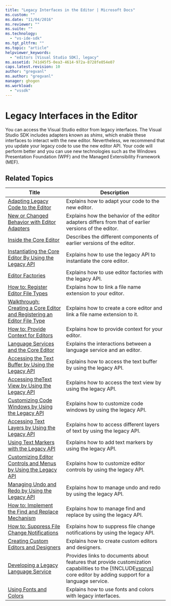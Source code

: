 ```yaml
---
title: "Legacy Interfaces in the Editor | Microsoft Docs"
ms.custom: ""
ms.date: "11/04/2016"
ms.reviewer: ""
ms.suite: ""
ms.technology: 
  - "vs-ide-sdk"
ms.tgt_pltfrm: ""
ms.topic: "article"
helpviewer_keywords: 
  - "editors [Visual Studio SDK], legacy"
ms.assetid: 741d45f5-0ea3-4614-972a-8728fe054e07
caps.latest.revision: 10
author: "gregvanl"
ms.author: "gregvanl"
manager: ghogen
ms.workload: 
  - "vssdk"
---
```

# Legacy Interfaces in the Editor
You can access the Visual Studio editor from legacy interfaces. The Visual Studio SDK includes adapters known as *shims*, which enable these interfaces to interact with the new editor. Nevertheless, we recommend that you update your legacy code to use the new editor API. Your code will perform better and you can use new technologies such as the Windows Presentation Foundation (WPF) and the Managed Extensibility Framework (MEF).  
  
## Related Topics  
  
|Title|Description|  
|-----------|-----------------|  
|[Adapting Legacy Code to the Editor](../extensibility/adapting-legacy-code-to-the-editor.md)|Explains how to adapt your code to the new editor.|  
|[New or Changed Behavior with Editor Adapters](../extensibility/new-or-changed-behavior-with-editor-adapters.md)|Explains how the behavior of the editor adapters differs from that of earlier versions of the editor.|  
|[Inside the Core Editor](../extensibility/inside-the-core-editor.md)|Describes the different components of earlier versions of the editor.|  
|[Instantiating the Core Editor By Using the Legacy API](../extensibility/instantiating-the-core-editor-by-using-the-legacy-api.md)|Explains how to use the legacy API to instantiate the core editor.|  
|[Editor Factories](../extensibility/editor-factories.md)|Explains how to use editor factories with the legacy API.|  
|[How to: Register Editor File Types](../extensibility/how-to-register-editor-file-types.md)|Explains how to link a file name extension to your editor.|  
|[Walkthrough: Creating a Core Editor and Registering an Editor File Type](../extensibility/walkthrough-creating-a-core-editor-and-registering-an-editor-file-type.md)|Explains how to create a core editor and link a file name extension to it.|  
|[How to: Provide Context for Editors](../extensibility/how-to-provide-context-for-editors.md)|Explains how to provide context for your editor.|  
|[Language Services and the Core Editor](../extensibility/language-services-and-the-core-editor.md)|Explains the interactions between a language service and an editor.|  
|[Accessing the Text Buffer by Using the Legacy API](../extensibility/accessing-the-text-buffer-by-using-the-legacy-api.md)|Explains how to access the text buffer by using the legacy API.|  
|[Accessing theText View by Using the Legacy API](../extensibility/accessing-thetext-view-by-using-the-legacy-api.md)|Explains how to access the text view by using the legacy API.|  
|[Customizing Code Windows by Using the Legacy API](../extensibility/customizing-code-windows-by-using-the-legacy-api.md)|Explains how to customize code windows by using the legacy API.|  
|[Accessing Text Layers by Using the Legacy API](../extensibility/accessing-text-layers-by-using-the-legacy-api.md)|Explains how to access different layers of text by using the legacy API.|  
|[Using Text Markers with the Legacy API](../extensibility/using-text-markers-with-the-legacy-api.md)|Explains how to add text markers by using the legacy API.|  
|[Customizing Editor Controls and Menus by Using the Legacy API](../extensibility/customizing-editor-controls-and-menus-by-using-the-legacy-api.md)|Explains how to customize editor controls by using the legacy API.|  
|[Managing Undo and Redo by Using the Legacy API](../extensibility/managing-undo-and-redo-by-using-the-legacy-api.md)|Explains how to manage undo and redo by using the legacy API.|  
|[How to: Implement the Find and Replace Mechanism](../extensibility/how-to-implement-the-find-and-replace-mechanism.md)|Explains how to manage find and replace by using the legacy API.|  
|[How to: Suppress File Change Notifications](../extensibility/how-to-suppress-file-change-notifications.md)|Explains how to suppress file change notifications by using the legacy API.|  
|[Creating Custom Editors and Designers](../extensibility/creating-custom-editors-and-designers.md)|Explains how to create custom editors and designers.|  
|[Developing a Legacy Language Service](../extensibility/internals/developing-a-legacy-language-service.md)|Provides links to documents about features that provide customization capabilities to the [!INCLUDE[vsprvs](../code-quality/includes/vsprvs_md.md)] core editor by adding support for a language service.|  
|[Using Fonts and Colors](../extensibility/using-fonts-and-colors.md)|Explains how to use fonts and colors with legacy interfaces.|